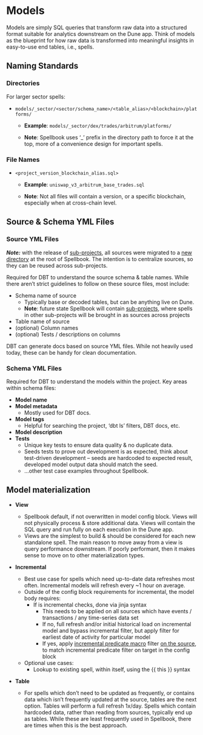 # Models

Models are simply SQL queries that transform raw data into a structured format suitable for analytics downstream on the Dune app. Think of models as the blueprint for how raw data is transformed into meaningful insights in easy-to-use end tables, i.e., spells.

## Naming Standards

### Directories

For larger sector spells:

- `models/_sector/<sector/schema_name>/<table_alias>/<blockchain>/platforms/`

  - **Example**: `models/_sector/dex/trades/arbitrum/platforms/`

  - **Note**: Spellbook uses ‘\_’ prefix in the directory path to force it at the top, more of a convenience design for important spells.

### File Names

- `<project_version_blockchain_alias.sql>`

  - **Example**: `uniswap_v3_arbitrum_base_trades.sql`

  - **Note**: Not all files will contain a version, or a specific blockchain, especially when at cross-chain level.

## Source & Schema YML Files

### Source YML Files

**_Note:_** with the release of [sub-projects](https://github.com/duneanalytics/spellbook/discussions/5238), all sources were migrated to a [new directory](/sources) at the root of Spellbook. The intention is to centralize sources, so they can be reused across sub-projects.

Required for DBT to understand the source schema & table names. While there aren’t strict guidelines to follow on these source files, most include:

- Schema name of source
  - Typically base or decoded tables, but can be anything live on Dune.
  - **Note**: future state Spellbook will contain [sub-projects](https://github.com/duneanalytics/spellbook/discussions/5238), where spells in other sub-projects will be brought in as sources across projects
- Table name of source
- (optional) Column names
- (optional) Tests / descriptions on columns

DBT can generate docs based on source YML files. While not heavily used today, these can be handy for clean documentation.

### Schema YML Files

Required for DBT to understand the models within the project. Key areas within schema files:

- **Model name**
- **Model metadata**
  - Mostly used for DBT docs.
- **Model tags**
  - Helpful for searching the project, ‘dbt ls’ filters, DBT docs, etc.
- **Model description**
- **Tests**
  - Unique key tests to ensure data quality & no duplicate data.
  - Seeds tests to prove out development is as expected, think about test-driven development – seeds are hardcoded to expected result, developed model output data should match the seed.
  - …other test case examples throughout Spellbook.

## **Model materialization**

- **View**

  - Spellbook default, if not overwritten in model config block. Views will not physically process & store additional data. Views will contain the SQL query and run fully on each execution in the Dune app.
  - Views are the simplest to build & should be considered for each new standalone spell. The main reason to move away from a view is query performance downstream. If poorly performant, then it makes sense to move on to other materialization types.

- **Incremental**

  - Best use case for spells which need up-to-date data refreshes most often. Incremental models will refresh every ~1 hour on average.
  - Outside of the config block requirements for incremental, the model body requires:
    - If is incremental checks, done via jinja syntax
      - This needs to be applied on all sources which have events / transactions / any time-series data set
      - If no, full refresh and/or initial historical load on incremental model and bypass incremental filter, but apply filter for earliest date of activity for particular model
      - If yes, apply [incremental predicate macro](/macros/incremental_predicate.sql) filter [on the source](/macros/models/_sector/dex/uniswap_compatible_trades.sql#L29-L32), to match incremental predicate filter on target in the config block
  - Optional use cases:
    - Lookup to existing spell, within itself, using the {{ this }} syntax

- **Table**
  - For spells which don’t need to be updated as frequently, or contains data which isn’t frequently updated at the source, tables are the next option. Tables will perform a full refresh 1x/day. Spells which contain hardcoded data, rather than reading from sources, typically end up as tables. While these are least frequently used in Spellbook, there are times when this is the best approach.
